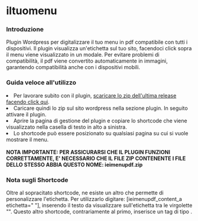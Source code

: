 # iltuomenu

<h3>Introduzione</h3>
Plugin Wordpress per digitalizzare il tuo menu in pdf compatibile con tutti i dispositivi. Il plugin visualizza un'etichetta sul tuo sito, facendoci click sopra il menu viene visualizzato in un modale.
Per evitare problemi di compatibilità, il pdf viene convertito automaticamente in immagini, garantendo compatibilità anche con i dispositivi mobili.


<h3>Guida veloce all'utilizzo</h3>

<li>Per lavorare subito con il plugin, <a href="https://github.com/Twindrillss/iltuomenu/releases/tag/pub">scaricare lo zip dell'ultima release facendo click qui</a>.</li>

<li>Caricare quindi lo zip sul sito wordpress nella sezione plugin. In seguito attivare il plugin.</li>

<li>Aprire la pagina di gestione del plugin e copiare lo shortcode che viene visualizzato nella casella di testo in alto a sinistra.</li>

<li>Lo shortcode può essere posizionato su qualsiasi pagina su cui si vuole mostrare il menu.</li>

<br>
<b>NOTA IMPORTANTE: PER ASSICURARSI CHE IL PLUGIN FUNZIONI CORRETTAMENTE, E' NECESSARIO CHE IL FILE ZIP CONTENENTE I FILE DELLO STESSO ABBIA QUESTO NOME: ieimenupdf.zip</b>

<h3>Nota sugli Shortcode</h3>

Oltre al sopracitato shortcode, ne esiste un altro che permette di personalizzare l'etichetta. Per utilizzarlo digitare: [ieimenupdf_content_a etichetta="  "], inserendo il testo da visualizzare sull'etichetta tra le virgolette "". Questo altro shortcode, contrariamente al primo, inserisce un tag di tipo <a>.
